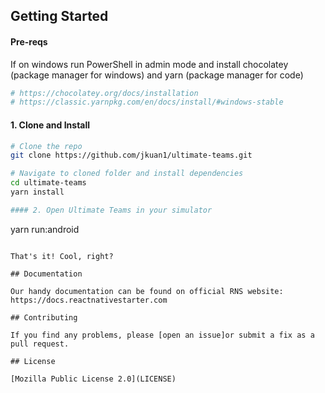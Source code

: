 ## Getting Started

#### Pre-reqs
If on windows run PowerShell in admin mode and install chocolatey (package manager for windows) and yarn (package manager for code)
```bash
# https://chocolatey.org/docs/installation 
# https://classic.yarnpkg.com/en/docs/install/#windows-stable


```

#### 1. Clone and Install

```bash
# Clone the repo
git clone https://github.com/jkuan1/ultimate-teams.git

# Navigate to cloned folder and install dependencies
cd ultimate-teams
yarn install

#### 2. Open Ultimate Teams in your simulator

```
yarn run:android
```

That's it! Cool, right?

## Documentation

Our handy documentation can be found on official RNS website: https://docs.reactnativestarter.com 

## Contributing

If you find any problems, please [open an issue]or submit a fix as a pull request.

## License

[Mozilla Public License 2.0](LICENSE)
